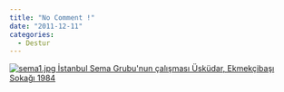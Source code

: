```yaml
---
title: "No Comment !"
date: "2011-12-11"
categories: 
  - Destur
---
```


 [![sema1.jpg](/uploads/2011/12/sema1.jpg) İstanbul Sema Grubu'nun çalışması Üsküdar, Ekmekçibaşı Sokağı 1984](/uploads/2011/12/sema1.jpg "sema1.jpg")
